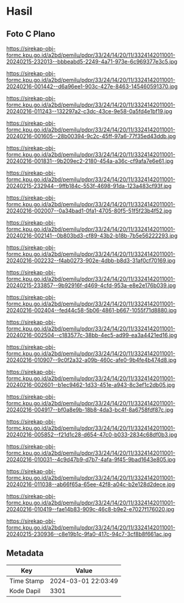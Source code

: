 # Hasil

## Foto C Plano

https://sirekap-obj-formc.kpu.go.id/a2bd/pemilu/pdpr/33/24/14/20/11/3324142011001-20240215-232013--bbbeabd5-2249-4a71-973e-6c969377e3c5.jpg

https://sirekap-obj-formc.kpu.go.id/a2bd/pemilu/pdpr/33/24/14/20/11/3324142011001-20240216-001442--d6a96ee1-903c-427e-8463-145460591370.jpg

https://sirekap-obj-formc.kpu.go.id/a2bd/pemilu/pdpr/33/24/14/20/11/3324142011001-20240216-011243--132297a2-c3dc-43ce-9e58-0a5fd4e1bf19.jpg

https://sirekap-obj-formc.kpu.go.id/a2bd/pemilu/pdpr/33/24/14/20/11/3324142011001-20240216-001605--28b00394-9c2c-45ff-97a6-77f35ed43ddb.jpg

https://sirekap-obj-formc.kpu.go.id/a2bd/pemilu/pdpr/33/24/14/20/11/3324142011001-20240216-001831--9b209ec2-2180-454a-a36c-cf9afa7e6e61.jpg

https://sirekap-obj-formc.kpu.go.id/a2bd/pemilu/pdpr/33/24/14/20/11/3324142011001-20240215-232944--9ffb184c-553f-4698-91da-123a483cf93f.jpg

https://sirekap-obj-formc.kpu.go.id/a2bd/pemilu/pdpr/33/24/14/20/11/3324142011001-20240216-002007--0a34bad1-0fa1-4705-80f5-51f5f23b4f52.jpg

https://sirekap-obj-formc.kpu.go.id/a2bd/pemilu/pdpr/33/24/14/20/11/3324142011001-20240216-002141--0b803bd3-cf89-43b2-b18b-7b5e56222293.jpg

https://sirekap-obj-formc.kpu.go.id/a2bd/pemilu/pdpr/33/24/14/20/11/3324142011001-20240216-002232--f4ab0273-902e-4dbb-b8d3-31af0cf70169.jpg

https://sirekap-obj-formc.kpu.go.id/a2bd/pemilu/pdpr/33/24/14/20/11/3324142011001-20240215-233857--9b92916f-d469-4cfd-953a-e8e2e176b039.jpg

https://sirekap-obj-formc.kpu.go.id/a2bd/pemilu/pdpr/33/24/14/20/11/3324142011001-20240216-002404--fed44c58-5b06-4861-b667-1055f71d8880.jpg

https://sirekap-obj-formc.kpu.go.id/a2bd/pemilu/pdpr/33/24/14/20/11/3324142011001-20240216-002504--c183577c-38bb-4ec5-ad99-ea3a4421ed16.jpg

https://sirekap-obj-formc.kpu.go.id/a2bd/pemilu/pdpr/33/24/14/20/11/3324142011001-20240216-010907--9c0f2a32-a09b-460c-afe0-9b4fe4b474d8.jpg

https://sirekap-obj-formc.kpu.go.id/a2bd/pemilu/pdpr/33/24/14/20/11/3324142011001-20240216-002601--b1ec9462-1d33-451e-a943-8c3ef1c2db05.jpg

https://sirekap-obj-formc.kpu.go.id/a2bd/pemilu/pdpr/33/24/14/20/11/3324142011001-20240216-004917--bf0a8e9b-18b8-4da3-bc4f-8a6758fdf87c.jpg

https://sirekap-obj-formc.kpu.go.id/a2bd/pemilu/pdpr/33/24/14/20/11/3324142011001-20240216-005852--f21d1c28-d654-47c0-b033-2834c68df0b3.jpg

https://sirekap-obj-formc.kpu.go.id/a2bd/pemilu/pdpr/33/24/14/20/11/3324142011001-20240216-010031--4c9d47b9-d7b7-4afa-9f45-9bad1643e805.jpg

https://sirekap-obj-formc.kpu.go.id/a2bd/pemilu/pdpr/33/24/14/20/11/3324142011001-20240216-011038--ab66f65a-65ee-42f8-a04c-b2e128d2dece.jpg

https://sirekap-obj-formc.kpu.go.id/a2bd/pemilu/pdpr/33/24/14/20/11/3324142011001-20240216-010419--fae14b83-909c-46c8-b9e2-e7027f176020.jpg

https://sirekap-obj-formc.kpu.go.id/a2bd/pemilu/pdpr/33/24/14/20/11/3324142011001-20240215-230936--c8e19b1c-9fa0-417c-94c7-3cf8b8f661ac.jpg


## Metadata

| Key        | Value               |
| ---------- | ------------------- |
| Time Stamp | 2024-03-01 22:03:49 |
| Kode Dapil | 3301                |



